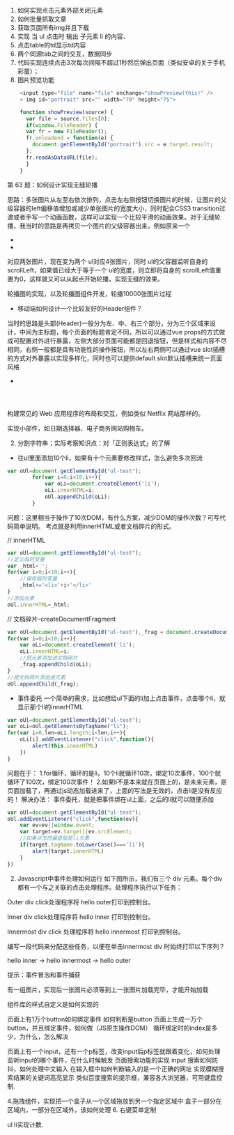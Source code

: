 1. 如何实现点击元素外部关闭元素
2. 如何批量抓取文章
3. 获取页面所有img并且下载
4. 实现 当 ul 点击时 输出 子元素 li 的内容、
5. 点击table的td显示td内容
6. 两个同源tab之间的交互，数据同步
7. 代码实现连续点击3次每次间隔不超过1秒然后弹出页面（类似安卓的关于手机彩蛋）；
10. 图片预览功能
```javascript
    <input type="file" name="file" onchange="showPreview(this)" />
	< img id="portrait" src="" width="70" height="75">

	function showPreview(source) {
	  var file = source.files[0];
	  if(window.FileReader) {
      var fr = new FileReader();
      fr.onloadend = function(e) {
        document.getElementById("portrait").src = e.target.result;
      };
      fr.readAsDataURL(file);
	  }
	}
```

第 63 题：如何设计实现无缝轮播

思路：多张图片从左至右依次排列，点击左右侧按钮切换图片的时候，让图片的父级容器的left偏移值增加或减少单张图片的宽度大小，同时配合CSS3 transition过渡或者手写一个动画函数，这样可以实现一个比较平滑的动画效果。对于无缝轮播，我当时的思路是再拷贝一个图片的父级容器出来，例如原来一个
<ul>
  <li></li>
  <li></li>
</ul>
对应两张图片，现在变为两个 ul对应4张图片，同时 ul的父容器监听自身的 scrollLeft，如果值已经大于等于一个 ul的宽度，则立即将自身的 scrollLeft值重置为0，这样就又可以从起点开始轮播，实现无缝的效果。

轮播图的实现，以及轮播图组件开发，轮播10000张图片过程

- 移动端如何设计一个比较友好的Header组件？

当时的思路是头部(Header)一般分为左、中、右三个部分，分为三个区域来设计，中间为主标题，每个页面的标题肯定不同，所以可以通过vue props的方式做成可配置对外进行暴露，左侧大部分页面可能都是回退按钮，但是样式和内容不尽相同，右侧一般都是具有功能性的操作按钮，所以左右两侧可以通过vue slot插槽的方式对外暴露以实现多样化，同时也可以提供default slot默认插槽来统一页面风格

-

```javascript




```

构建常见的 Web 应用程序的布局和交互，例如类似 Netflix 网站那样的。

实现小部件，如日期选择器、电子商务网站购物车。

2. 分割字符串；实际考察知识点：对「正则表达式」的了解

- 往ul里面添加10个li，如果有十个元素要修改样式，怎么避免多次回流
```javascript
var oUl=document.getElementById("ul-test");
        for(var i=0;i<10;i++){
            var oLi=document.createElement('li');
            oLi.innerHTML=i;
            oUl.appendChild(oLi);
        }
```
问题：这里相当于操作了10次DOM，有什么方案，减少DOM的操作次数？可写代码简单说明。
考点就是利用innerHTML或者文档碎片的形式。

// innerHTML
```javascript
var oUl=document.getElementById("ul-test");
//定义临时变量
var _html='';
for(var i=0;i<10;i++){
    //保存临时变量
    _html+='<li>'+i+'</li>'
}
//添加元素
oUl.innerHTML=_html;
```
// 文档碎片-createDocumentFragment
```javascript
var oUl=document.getElementById("ul-test"),_frag = document.createDocumentFragment();
for(var i=0;i<10;i++){
    var oLi=document.createElement('li');
    oLi.innerHTML=i;
    //把元素添加进文档碎片
    _frag.appendChild(oLi);
}
//把文档碎片添加进元素
oUl.appendChild(_frag);
```

- 事件委托
一个简单的需求，比如想给ul下面的li加上点击事件，点击哪个li，就显示那个li的innerHTML
```javascript
var oUl=document.getElementById("ul-test");
var oLi=oUl.getElementsByTagName("li");
for(var i=0,len=oLi.length;i<len;i++){
    oLi[i].addEventListener("click",function(){
        alert(this.innerHTML)
    })
}
```
问题在于：
1.for循环，循环的是li，10个li就循环10次，绑定10次事件，100个就循环了100次，绑定100次事件！
2.如果li不是本来就在页面上的，是未来元素，是页面加载了，再通过js动态加载进来了，上面的写法是无效的，点击li是没有反应的！
解决办法：
事件委托，就是把事件绑在ul上面，之后的li就可以随便添加
```javascript
var oUl=document.getElementById("ul-test");
oUl.addEventListener("click",function(ev){
    var ev=ev||window.event;
    var target=ev.target||ev.srcElement;
    //如果点击的最底层是li元素
    if(target.tagName.toLowerCase()==='li'){
        alert(target.innerHTML)
    }
})
```

2. Javascript中事件处理如何运行
如下图所示，我们有三个 div 元素。每个div都有一个与之关联的点击处理程序。处理程序执行以下任务：

Outer div click处理程序将 hello outer打印到控制台。

Inner div click处理程序将 hello inner 打印到控制台。

Innermost div click 处理程序将 hello innermost 打印到控制台。

编写一段代码来分配这些任务，以便在单击innermost div 时始终打印以下序列？

hello inner → hello innermost → hello outer

提示：事件冒泡和事件捕获


有一组图片，实现后一张图片必须等到上一张图片加载完毕，才能开始加载

组件库的样式自定义是如何实现的

页面上有1万个button如何绑定事件
如何判断是button
页面上生成一万个button，并且绑定事件，如何做（JS原生操作DOM）
循环绑定时的index是多少，为什么，怎么解决

页面上有一个input，还有一个p标签，改变input后p标签就跟着变化，如何处理
监听input的哪个事件，在什么时候触发
页面搜索功能的实现
input 搜索如何防抖，如何处理中文输入
在输入框中如何判断输入的是一个正确的网址
实现模糊搜索结果的关键词高亮显示
类似百度搜索的提示框，兼容各大浏览器，可用键盘控制.

4.拖拽组件，实现把一个盒子从一个区域拖放到另一个指定区域中
  盒子一部分在区域内，一部分在区域外，该如何处理
6. 右键菜单定制

ul li实现计数.